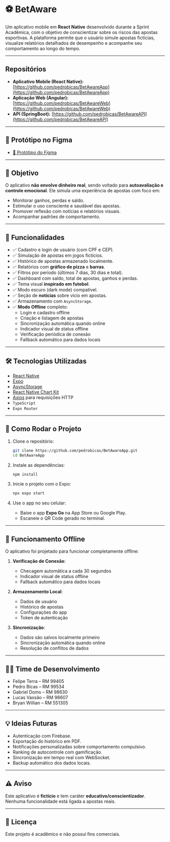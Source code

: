 # ⚽ BetAware

Um aplicativo mobile em **React Native** desenvolvido durante a Sprint Acadêmica, com o objetivo de conscientizar sobre os riscos das apostas esportivas. A plataforma permite que o usuário simule apostas fictícias, visualize relatórios detalhados de desempenho e acompanhe seu comportamento ao longo do tempo.

---

## Repositórios

- **Aplicativo Mobile (React Native):** [https://github.com/pedrobicas/BetAwareApp](https://github.com/pedrobicas/BetAwareApp)
- **Aplicação Web (Angular):** [https://github.com/pedrobicas/BetAwareWeb](https://github.com/pedrobicas/BetAwareWeb)
- **API (SpringBoot):** [https://github.com/pedrobicas/BetAwareAPI](https://github.com/pedrobicas/BetAwareAPI)
---

## 🎨 Protótipo no Figma

- [🔗 Protótipo do Figma](https://www.figma.com/design/d9LYsdSEWWUUzPges1iwfL/BetAware?node-id=0-1&t=C0BW4G2tcF60FcfY-1)

---

## 🎯 Objetivo

O aplicativo **não envolve dinheiro real**, sendo voltado para **autoavaliação e controle emocional**. Ele simula uma experiência de apostas com foco em:

- Monitorar ganhos, perdas e saldo.
- Estimular o uso consciente e saudável das apostas.
- Promover reflexão com notícias e relatórios visuais.
- Acompanhar padrões de comportamento.

---

## 🧪 Funcionalidades

- ✅ Cadastro e login de usuário (com CPF e CEP).
- ✅ Simulação de apostas em jogos fictícios.
- ✅ Histórico de apostas armazenado localmente.
- ✅ Relatórios com **gráfico de pizza** e **barras**.
- ✅ Filtros por período (últimos 7 dias, 30 dias e total).
- ✅ Dashboard com saldo, total de apostas, ganhos e perdas.
- ✅ Tema visual **inspirado em futebol**.
- ✅ Modo escuro (dark mode) compatível.
- ✅ Seção de **notícias** sobre vício em apostas.
- ✅ Armazenamento com `AsyncStorage`.
- ✅ **Modo Offline** completo:
  - Login e cadastro offline
  - Criação e listagem de apostas
  - Sincronização automática quando online
  - Indicador visual de status offline
  - Verificação periódica de conexão
  - Fallback automático para dados locais

---

## 🛠️ Tecnologias Utilizadas

- [React Native](https://reactnative.dev/)
- [Expo](https://expo.dev/)
- [AsyncStorage](https://react-native-async-storage.github.io/async-storage/)
- [React Native Chart Kit](https://github.com/indiespirit/react-native-chart-kit)
- [Axios](https://axios-http.com/) para requisições HTTP
- `TypeScript`
- `Expo Router`

---

## 🚀 Como Rodar o Projeto

1. Clone o repositório:
   ```bash
   git clone https://github.com/pedrobicas/BetAwareApp.git
   cd BetAwareApp
   ```

2. Instale as dependências:
   ```bash
   npm install
   ```

3. Inicie o projeto com o Expo:
   ```bash
   npx expo start
   ```

4. Use o app no seu celular:
   - Baixe o app **Expo Go** na App Store ou Google Play.
   - Escaneie o QR Code gerado no terminal.

---

## 🔄 Funcionamento Offline

O aplicativo foi projetado para funcionar completamente offline:

1. **Verificação de Conexão**:
   - Checagem automática a cada 30 segundos
   - Indicador visual de status offline
   - Fallback automático para dados locais

2. **Armazenamento Local**:
   - Dados de usuário
   - Histórico de apostas
   - Configurações do app
   - Token de autenticação

3. **Sincronização**:
   - Dados são salvos localmente primeiro
   - Sincronização automática quando online
   - Resolução de conflitos de dados

---

## 👨‍💻 Time de Desenvolvimento

- Felipe Terra – RM 99405
- Pedro Bicas – RM 99534
- Gabriel Doms – RM 98630
- Lucas Vassão – RM 98607
- Bryan Willian – RM 551305

---

## 💡 Ideias Futuras

- Autenticação com Firebase.
- Exportação do histórico em PDF.
- Notificações personalizadas sobre comportamento compulsivo.
- Ranking de autocontrole com gamificação.
- Sincronização em tempo real com WebSocket.
- Backup automático dos dados locais.

---

## ⚠️ Aviso

Este aplicativo é **fictício** e tem caráter **educativo/conscientizador**. Nenhuma funcionalidade está ligada a apostas reais.

---

## 📄 Licença

Este projeto é acadêmico e não possui fins comerciais.
